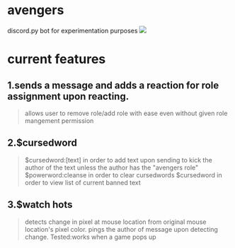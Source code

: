 # avengers

discord.py bot for experimentation purposes
![](https://i.kym-cdn.com/photos/images/original/001/384/545/7b9.jpg)

# current features

## 1.sends a message and adds a reaction for role assignment upon reacting.
>allows user to remove role/add role with ease even without given role mangement permission

## 2.$cursedword

>$cursedword:[text] in order to add text upon sending to kick the author of the text unless the author has the "avengers role"
>$powerword:cleanse in order to clear cursedwords
>$cursedword in order to view list of current banned text

## 3.$watch hots

>detects change in pixel at mouse location from original mouse location's pixel color.
>pings the author of message upon detecting change.
>Tested:works when a game pops up
